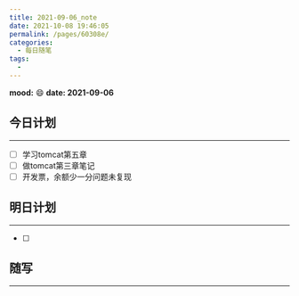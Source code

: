 ```yaml
---
title: 2021-09-06_note
date: 2021-10-08 19:46:05
permalink: /pages/60308e/
categories:
  - 每日随笔
tags:
  - 
---
```

**mood:** :smile:  																		**date: 2021-09-06**  
## 今日计划  
------
- [ ]  学习tomcat第五章
- [ ] 做tomcat第三章笔记
- [ ] 开发票，余额少一分问题未复现
## 明日计划  
------
- [ ]  
## 随写 
------
